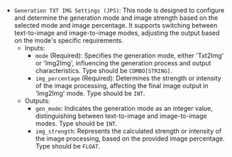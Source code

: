 - `Generation TXT IMG Settings (JPS)`: This node is designed to configure and determine the generation mode and image strength based on the selected mode and image percentage. It supports switching between text-to-image and image-to-image modes, adjusting the output based on the mode's specific requirements.
    - Inputs:
        - `mode` (Required): Specifies the generation mode, either 'Txt2Img' or 'Img2Img', influencing the generation process and output characteristics. Type should be `COMBO[STRING]`.
        - `img_percentage` (Required): Determines the strength or intensity of the image processing, affecting the final image output in 'Img2Img' mode. Type should be `INT`.
    - Outputs:
        - `gen_mode`: Indicates the generation mode as an integer value, distinguishing between text-to-image and image-to-image modes. Type should be `INT`.
        - `img_strength`: Represents the calculated strength or intensity of the image processing, based on the provided image percentage. Type should be `FLOAT`.
